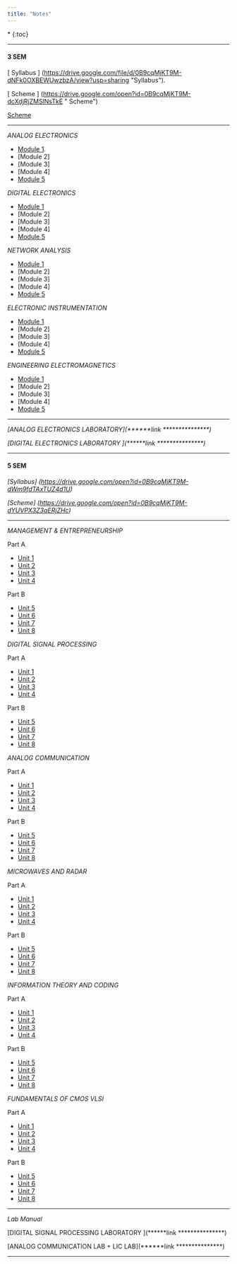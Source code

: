 ```yaml
---
title: "Notes"
---
```


<nav class="toc" markdown="1">
*   
{:toc}
</nav>
<hr>

#### 3 SEM

[ Syllabus ](https://drive.google.com/file/d/0B9cqMjKT9M-dNFk0OXBEWUwzbzA/view?usp=sharing "Syllabus").


[ Scheme ](https://drive.google.com/open?id=0B9cqMjKT9M-dcXdjRjZMSlNsTkE " Scheme")

<a href="https://drive.google.com/open?id=0B9cqMjKT9M-dcXdjRjZMSlNsTkE">Scheme</a>

<hr>


<i>ANALOG ELECTRONICS</i>

* [Module 1](/assets/test.pdf).
* [Module 2] 
* [Module 3]  
* [Module 4] 
* [Module 5](/assets/test.pdf)  


<i>DIGITAL ELECTRONICS </i>

* [Module 1](/assets/test.pdf)  
* [Module 2] 
* [Module 3]  
* [Module 4] 
* [Module 5](/assets/test.pdf)  


<i>NETWORK ANALYSIS </i>

* [Module 1](/assets/test.pdf)  
* [Module 2] 
* [Module 3]  
* [Module 4] 
* [Module 5](/assets/test.pdf)  


<i>ELECTRONIC INSTRUMENTATION </i>

* [Module 1](/assets/test.pdf)  
* [Module 2] 
* [Module 3]  
* [Module 4] 
* [Module 5](/assets/test.pdf)  

<i>ENGINEERING ELECTROMAGNETICS </i>

* [Module 1](/assets/test.pdf)  
* [Module 2] 
* [Module 3]  
* [Module 4] 
* [Module 5](/assets/test.pdf)  


<hr>


<i>[ANALOG ELECTRONICS LABORATORY](******link ***************)  </i>


<i>[DIGITAL ELECTRONICS LABORATORY ](******link ***************)  </i>


<hr>



#### 5 SEM
<i>[Syllabus](https://drive.google.com/open?id=0B9cqMjKT9M-dWm9fdTAxTUZ4d1U) </i>


<i>[Scheme](https://drive.google.com/open?id=0B9cqMjKT9M-dYUVPX3Z3aERjZHc) </i>

<hr>


<i>MANAGEMENT & ENTREPRENEURSHIP</i>

 Part A

* [Unit 1](/assets/test.pdf)   
* [Unit 2](/assets/test.pdf)   
* [Unit 3](/assets/test.pdf)   
* [Unit 4](/assets/test.pdf) 

 Part B
  
* [Unit 5](/assets/test.pdf)   
* [Unit 6](/assets/test.pdf)   
* [Unit 7](/assets/test.pdf)  
* [Unit 8](/assets/test.pdf)    


<i>DIGITAL SIGNAL PROCESSING</i>

 Part A

* [Unit 1](/assets/test.pdf)   
* [Unit 2](/assets/test.pdf)   
* [Unit 3](/assets/test.pdf)   
* [Unit 4](/assets/test.pdf) 

 Part B
  
* [Unit 5](/assets/test.pdf)   
* [Unit 6](/assets/test.pdf)   
* [Unit 7](/assets/test.pdf)  
* [Unit 8](/assets/test.pdf)       


<i>ANALOG COMMUNICATION</i>

 Part A

* [Unit 1](/assets/test.pdf)   
* [Unit 2](/assets/test.pdf)   
* [Unit 3](/assets/test.pdf)   
* [Unit 4](/assets/test.pdf) 

 Part B
  
* [Unit 5](/assets/test.pdf)   
* [Unit 6](/assets/test.pdf)   
* [Unit 7](/assets/test.pdf)  
* [Unit 8](/assets/test.pdf)       


<i>MICROWAVES AND RADAR </i>

 Part A

* [Unit 1](/assets/test.pdf)   
* [Unit 2](/assets/test.pdf)   
* [Unit 3](/assets/test.pdf)   
* [Unit 4](/assets/test.pdf) 

 Part B
  
* [Unit 5](/assets/test.pdf)   
* [Unit 6](/assets/test.pdf)   
* [Unit 7](/assets/test.pdf)  
* [Unit 8](/assets/test.pdf)       


<i>INFORMATION THEORY AND CODING </i>

 Part A

* [Unit 1](/assets/test.pdf)   
* [Unit 2](/assets/test.pdf)   
* [Unit 3](/assets/test.pdf)   
* [Unit 4](/assets/test.pdf) 

 Part B
  
* [Unit 5](/assets/test.pdf)   
* [Unit 6](/assets/test.pdf)   
* [Unit 7](/assets/test.pdf)  
* [Unit 8](/assets/test.pdf)       


<i>FUNDAMENTALS OF CMOS VLSI</i>

 Part A

* [Unit 1](/assets/test.pdf)   
* [Unit 2](/assets/test.pdf)   
* [Unit 3](/assets/test.pdf)   
* [Unit 4](/assets/test.pdf) 

 Part B
  
* [Unit 5](/assets/test.pdf)   
* [Unit 6](/assets/test.pdf)   
* [Unit 7](/assets/test.pdf)  
* [Unit 8](/assets/test.pdf)    


<hr>


<i>Lab Manual</i>


[DIGITAL SIGNAL PROCESSING LABORATORY ](******link ***************)

[ANALOG COMMUNICATION LAB + LIC LAB](******link ***************)


<hr>


